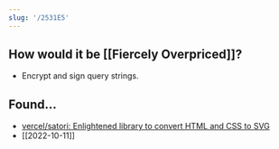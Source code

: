 ```yaml
---
slug: '/2531E5'
---
```


## How would it be [[Fiercely Overpriced]]?

- Encrypt and sign query strings.

## Found...

- [vercel/satori: Enlightened library to convert HTML and CSS to SVG](https://github.com/vercel/satori)
- [[2022-10-11]]
